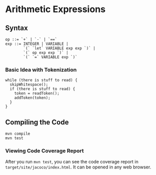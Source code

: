 # Arithmetic Expressions #

## Syntax ##

```
op ::= `+` | `-` | `==`
exp ::= INTEGER | VARIABLE |
        `(` `let` VARIABLE exp exp `)` |
        `(` op exp exp `)` |
        `(` `=` VARIABLE exp `)`
```

### Basic Idea with Tokenization ###

```
while (there is stuff to read) {
  skipWhitespace();
  if (there is stuff to read) {
    token = readToken();
    addToken(token);
  }
}
```

## Compiling the Code ##

```console
mvn compile
mvn test
```

### Viewing Code Coverage Report ###

After you run `mvn test`, you can see the code coverage report in `target/site/jacoco/index.html`.
It can be opened in any web browser.
